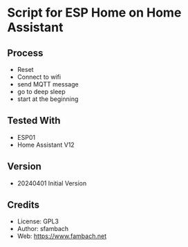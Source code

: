 # Script for ESP Home on Home Assistant

## Process
* Reset
* Connect to wifi
* send MQTT message
* go to deep sleep
* start at the beginning

## Tested With 
* ESP01
* Home Assistant V12

## Version
* 20240401 Initial Version

## Credits
* License: GPL3
* Author: sfambach
* Web: https://www.fambach.net

